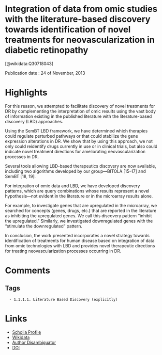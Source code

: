 Integration of data from omic studies with the literature-based discovery towards identification of novel treatments for neovascularization in diabetic retinopathy
===================================================================================================================================================================
  
  [@wikidata:Q30718043]  
  
Publication date : 24 of November, 2013  

# Highlights

For this reason, we attempted to facilitate discovery of novel treatments for DR by complementing the interpretation of omic results using the vast body of information existing in the published literature with the literature-based discovery (LBD) approaches.

 Using the SemBT LBD framework, we have determined which therapies could regulate perturbed pathways or that could stabilize the gene expression alterations in DR. We show that by using this approach, we not only could reidentify drugs currently in use or in clinical trials, but also could indicate novel treatment directions for ameliorating neovascularization processes in DR.

 Several tools allowing LBD-based therapeutics discovery are now available, including two algorithms developed by our group—BITOLA [15–17] and SemBT [18, 19].

 For integration of omic data and LBD, we have developed discovery patterns, which are query combinations whose results represent a novel hypothesis—not evident in the literature or in the microarray results alone. 

 For example, to investigate genes that are upregulated in the microarray, we searched for concepts (genes, drugs, etc.) that are reported in the literature as inhibiting the upregulated genes. We call this discovery pattern “inhibit the upregulated.” Similarly, we investigated downregulated genes with the “stimulate the downregulated” pattern.


In conclusion, the work presented incorporates a novel strategy towards identification of treatments for human disease based on integration of data from omic technologies with LBD and provides novel therapeutic directions for treating neovascularization processes occurring in DR.




# Comments

## Tags
      - 1.1.1.1. Literature Based Discovery (explicitly)

# Links
  
 * [Scholia Profile](https://scholia.toolforge.org/work/Q30718043)  
 * [Wikidata](https://www.wikidata.org/wiki/Q30718043)  
 * [Author Disambiguator](https://author-disambiguator.toolforge.org/work_item_oauth.php?id=Q30718043&batch_id=&match=1&author_list_id=&doit=Get+author+links+for+work)  
 * [DOI](https://doi.org/10.1155/2013/848952)  
